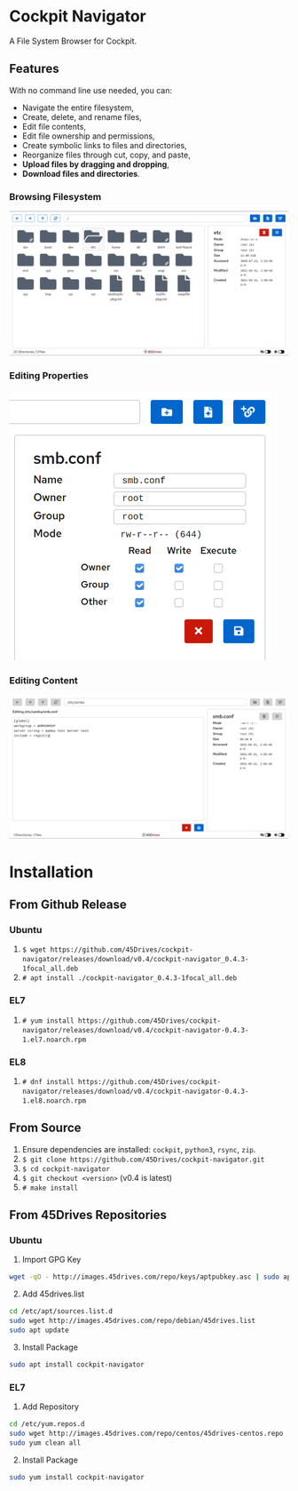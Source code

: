 # Cockpit Navigator
A File System Browser for Cockpit.  

## Features
With no command line use needed, you can:
* Navigate the entire filesystem,
* Create, delete, and rename files,
* Edit file contents,
* Edit file ownership and permissions,
* Create symbolic links to files and directories,
* Reorganize files through cut, copy, and paste,
* **Upload files by dragging and dropping**,
* **Download files and directories**.

### Browsing Filesystem
![User Interface](doc/ui_root.png)
### Editing Properties
![Edit Preferences](doc/ui_prefs.png)
### Editing Content
![Edit Contents](doc/ui_editor.png)

# Installation
## From Github Release
### Ubuntu
1. `$ wget https://github.com/45Drives/cockpit-navigator/releases/download/v0.4/cockpit-navigator_0.4.3-1focal_all.deb`
1. `# apt install ./cockpit-navigator_0.4.3-1focal_all.deb`
### EL7
1. `# yum install https://github.com/45Drives/cockpit-navigator/releases/download/v0.4/cockpit-navigator-0.4.3-1.el7.noarch.rpm`
### EL8
1. `# dnf install https://github.com/45Drives/cockpit-navigator/releases/download/v0.4/cockpit-navigator-0.4.3-1.el8.noarch.rpm`
## From Source
1. Ensure dependencies are installed: `cockpit`, `python3`, `rsync`, `zip`.
1. `$ git clone https://github.com/45Drives/cockpit-navigator.git`
1. `$ cd cockpit-navigator`
1. `$ git checkout <version>` (v0.4 is latest)
1. `# make install`
## From 45Drives Repositories
### Ubuntu
1. Import GPG Key
```sh
wget -qO - http://images.45drives.com/repo/keys/aptpubkey.asc | sudo apt-key add -
```
2. Add 45drives.list
```sh
cd /etc/apt/sources.list.d
sudo wget http://images.45drives.com/repo/debian/45drives.list
sudo apt update
```
3. Install Package
```sh
sudo apt install cockpit-navigator
```
### EL7
1. Add Repository
```sh
cd /etc/yum.repos.d
sudo wget http://images.45drives.com/repo/centos/45drives-centos.repo
sudo yum clean all
```
2. Install Package
```sh
sudo yum install cockpit-navigator
```

